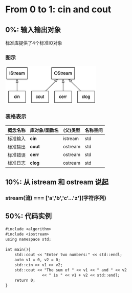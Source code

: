 # From 0 to 1: __cin__ and __cout__

## 0%: 输入输出对象

标准库提供了4个标准IO对象
### 图示
![4标准IO对象与IOStream关系](IOStream.png)
### 表格表示
| 概念名称 | 库对象/函数名 | (父)类型 | 名称空间|
| ---     | ---- | ---| --- |
|标准输入 | **cin** | istream| std|
|标准输出 | **cout** | ostream| std|
|标准错误 | **cerr** | ostream| std|
|标准日志 | **clog** | ostream| std|

## 10%: 从 **istream** 和 **ostream** 说起
### stream(流) === \['a','b','c'...'z'\](字符序列)

## 50%: 代码实例
```
#include <algorithm>
#include <iostream>
using namespace std;

int main(){
    std::cout << "Enter two numbers:" << std::endl;
    auto v1 = 0, v2 = 0;
    std::cin >> v1 >> v2;
    std::cout << "The sum of " << v1 << " and " << v2
                << " is " << v1 + v2 << std::endl;
    return 0;
}
```